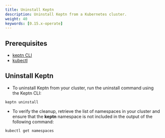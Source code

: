 ```yaml
---
title: Uninstall Keptn
description: Uninstall Keptn from a Kubernetes cluster.
weight: 40
keywords: [0.15.x-operate]
---
```


## Prerequisites

- [keptn CLI](../install/#install-keptn-cli)
- [kubectl](https://kubernetes.io/docs/tasks/tools/install-kubectl/)

## Uninstall Keptn

- To uninstall Keptn from your cluster, run the uninstall command using the Keptn CLI:

``` console
keptn uninstall
```

- To verify the cleanup, retrieve the list of namespaces in your cluster and ensure that the **keptn** namespace is not included in the output of the following command:

```console
kubectl get namespaces
```
